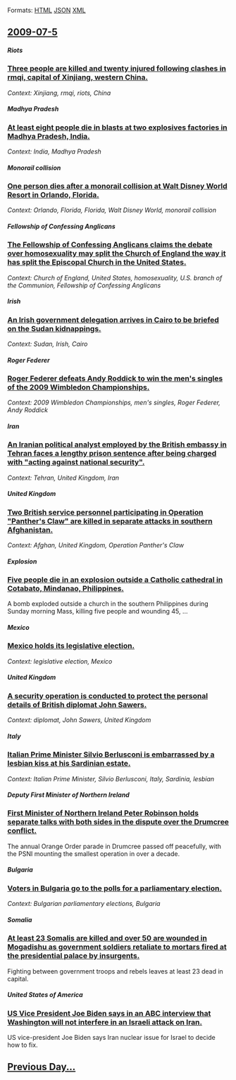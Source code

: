 
Formats: [HTML](2009/07/5/index.html)  [JSON](2009/07/5/index.json)  [XML](2009/07/5/index.xml)  

## [2009-07-5](/news/2009/07/5/index.md)

##### Riots
### [ Three people are killed and twenty injured following clashes in rmqi, capital of Xinjiang, western China. ](/news/2009/07/5/three-people-are-killed-and-twenty-injured-following-clashes-in-urumqi-capital-of-xinjiang-western-china.md)
_Context: Xinjiang, rmqi, riots, China_

##### Madhya Pradesh
### [ At least eight people die in blasts at two explosives factories in Madhya Pradesh, India. ](/news/2009/07/5/at-least-eight-people-die-in-blasts-at-two-explosives-factories-in-madhya-pradesh-india.md)
_Context: India, Madhya Pradesh_

##### Monorail collision
### [ One person dies after a monorail collision at Walt Disney World Resort in Orlando, Florida. ](/news/2009/07/5/one-person-dies-after-a-monorail-collision-at-walt-disney-world-resort-in-orlando-florida.md)
_Context: Orlando, Florida, Florida, Walt Disney World, monorail collision_

##### Fellowship of Confessing Anglicans
### [ The Fellowship of Confessing Anglicans claims the debate over homosexuality may split the Church of England the way it has split the Episcopal Church in the United States. ](/news/2009/07/5/the-fellowship-of-confessing-anglicans-claims-the-debate-over-homosexuality-may-split-the-church-of-england-the-way-it-has-split-the-episco.md)
_Context: Church of England, United States, homosexuality, U.S. branch of the Communion, Fellowship of Confessing Anglicans_

##### Irish
### [ An Irish government delegation arrives in Cairo to be briefed on the Sudan kidnappings. ](/news/2009/07/5/an-irish-government-delegation-arrives-in-cairo-to-be-briefed-on-the-sudan-kidnappings.md)
_Context: Sudan, Irish, Cairo_

##### Roger Federer
### [ Roger Federer defeats Andy Roddick to win the men's singles of the 2009 Wimbledon Championships. ](/news/2009/07/5/roger-federer-defeats-andy-roddick-to-win-the-men-s-singles-of-the-2009-wimbledon-championships.md)
_Context: 2009 Wimbledon Championships, men's singles, Roger Federer, Andy Roddick_

##### Iran
### [ An Iranian political analyst employed by the British embassy in Tehran faces a lengthy prison sentence after being charged with "acting against national security". ](/news/2009/07/5/an-iranian-political-analyst-employed-by-the-british-embassy-in-tehran-faces-a-lengthy-prison-sentence-after-being-charged-with-acting-aga.md)
_Context: Tehran, United Kingdom, Iran_

##### United Kingdom
### [ Two British service personnel participating in Operation "Panther's Claw" are killed in separate attacks in southern Afghanistan. ](/news/2009/07/5/two-british-service-personnel-participating-in-operation-panther-s-claw-are-killed-in-separate-attacks-in-southern-afghanistan.md)
_Context: Afghan, United Kingdom, Operation Panther's Claw_

##### Explosion
### [ Five people die in an explosion outside a Catholic cathedral in Cotabato, Mindanao, Philippines. ](/news/2009/07/5/five-people-die-in-an-explosion-outside-a-catholic-cathedral-in-cotabato-mindanao-philippines.md)
A bomb exploded outside a church in the southern Philippines during Sunday morning Mass, killing five people and wounding 45, &hellip;

##### Mexico
### [ Mexico holds its legislative election. ](/news/2009/07/5/mexico-holds-its-legislative-election.md)
_Context: legislative election, Mexico_

##### United Kingdom
### [ A security operation is conducted to protect the personal details of British diplomat John Sawers. ](/news/2009/07/5/a-security-operation-is-conducted-to-protect-the-personal-details-of-british-diplomat-john-sawers.md)
_Context: diplomat, John Sawers, United Kingdom_

##### Italy
### [ Italian Prime Minister Silvio Berlusconi is embarrassed by a lesbian kiss at his Sardinian estate. ](/news/2009/07/5/italian-prime-minister-silvio-berlusconi-is-embarrassed-by-a-lesbian-kiss-at-his-sardinian-estate.md)
_Context: Italian Prime Minister, Silvio Berlusconi, Italy, Sardinia, lesbian_

##### Deputy First Minister of Northern Ireland
### [ First Minister of Northern Ireland Peter Robinson holds separate talks with both sides in the dispute over the Drumcree conflict. ](/news/2009/07/5/first-minister-of-northern-ireland-peter-robinson-holds-separate-talks-with-both-sides-in-the-dispute-over-the-drumcree-conflict.md)
The annual Orange Order parade in Drumcree passed off peacefully, with the PSNI mounting the smallest operation in over a decade.

##### Bulgaria
### [ Voters in Bulgaria go to the polls for a parliamentary election. ](/news/2009/07/5/voters-in-bulgaria-go-to-the-polls-for-a-parliamentary-election.md)
_Context: Bulgarian parliamentary elections, Bulgaria_

##### Somalia
### [ At least 23 Somalis are killed and over 50 are wounded in Mogadishu as government soldiers retaliate to mortars fired at the presidential palace by insurgents. ](/news/2009/07/5/at-least-23-somalis-are-killed-and-over-50-are-wounded-in-mogadishu-as-government-soldiers-retaliate-to-mortars-fired-at-the-presidential-p.md)
Fighting between government troops and rebels leaves at least 23 dead in capital.

##### United States of America
### [ US Vice President Joe Biden says in an ABC interview that Washington will not interfere in an Israeli attack on Iran. ](/news/2009/07/5/us-vice-president-joe-biden-says-in-an-abc-interview-that-washington-will-not-interfere-in-an-israeli-attack-on-iran.md)
US vice-president Joe Biden says Iran nuclear issue for Israel to decide how to fix.

## [Previous Day...](/news/2009/07/4/index.md)

